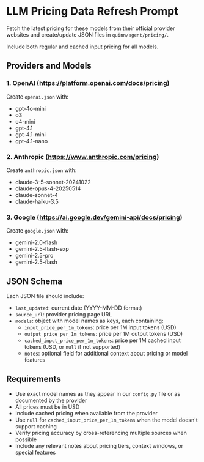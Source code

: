 # LLM Pricing Data Refresh Prompt

Fetch the latest pricing for these models from their official provider websites and create/update JSON files in `quinn/agent/pricing/`.

Include both regular and cached input pricing for all models.

## Providers and Models

### 1. OpenAI (https://platform.openai.com/docs/pricing)
Create `openai.json` with:
- gpt-4o-mini
- o3
- o4-mini  
- gpt-4.1
- gpt-4.1-mini
- gpt-4.1-nano

### 2. Anthropic (https://www.anthropic.com/pricing)
Create `anthropic.json` with:
- claude-3-5-sonnet-20241022
- claude-opus-4-20250514
- claude-sonnet-4
- claude-haiku-3.5

### 3. Google (https://ai.google.dev/gemini-api/docs/pricing)
Create `google.json` with:
- gemini-2.0-flash
- gemini-2.5-flash-exp
- gemini-2.5-pro
- gemini-2.5-flash

## JSON Schema

Each JSON file should include:
- `last_updated`: current date (YYYY-MM-DD format)
- `source_url`: provider pricing page URL
- `models`: object with model names as keys, each containing:
  - `input_price_per_1m_tokens`: price per 1M input tokens (USD)
  - `output_price_per_1m_tokens`: price per 1M output tokens (USD)
  - `cached_input_price_per_1m_tokens`: price per 1M cached input tokens (USD, or `null` if not supported)
  - `notes`: optional field for additional context about pricing or model features

## Requirements

- Use exact model names as they appear in our `config.py` file or as documented by the provider
- All prices must be in USD
- Include cached pricing when available from the provider
- Use `null` for `cached_input_price_per_1m_tokens` when the model doesn't support caching
- Verify pricing accuracy by cross-referencing multiple sources when possible
- Include any relevant notes about pricing tiers, context windows, or special features